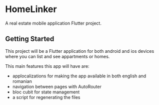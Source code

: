 # HomeLinker

A real estate mobile application Flutter project.

## Getting Started

This project will be a Flutter application for both android and ios devices where you can list and see appartments or homes.

This main features this app will have are:
- applocalizations for making the app available in both english and romanian
- navigation between pages with AutoRouter
- bloc cubit for state management
- a script for regenerating the files
